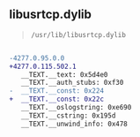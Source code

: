 ## libusrtcp.dylib

> `/usr/lib/libusrtcp.dylib`

```diff

-4277.0.95.0.0
+4277.0.115.502.1
   __TEXT.__text: 0x5d4e0
   __TEXT.__auth_stubs: 0xf30
-  __TEXT.__const: 0x224
+  __TEXT.__const: 0x22c
   __TEXT.__oslogstring: 0xe690
   __TEXT.__cstring: 0x195d
   __TEXT.__unwind_info: 0x478

```
